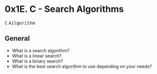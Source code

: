 # 0x1E. C - Search Algorithms

<kbd>C</kbd> <kbd>Ailgorithm</kbd>

## General

* What is a search algorithm?
* What is a linear search?
* What is a binary search?
* What is the best search algorithm to use depending on your needs?
